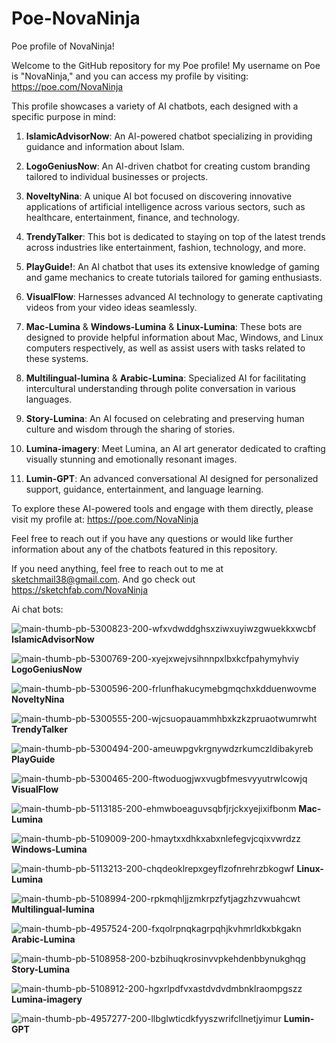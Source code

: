 # Poe-NovaNinja
Poe profile of NovaNinja!

Welcome to the GitHub repository for my Poe profile! My username on Poe is "NovaNinja," and you can access my profile by visiting: https://poe.com/NovaNinja

This profile showcases a variety of AI chatbots, each designed with a specific purpose in mind:

1. **IslamicAdvisorNow**: An AI-powered chatbot specializing in providing guidance and information about Islam.

2. **LogoGeniusNow**: An AI-driven chatbot for creating custom branding tailored to individual businesses or projects.

3. **NoveltyNina**: A unique AI bot focused on discovering innovative applications of artificial intelligence across various sectors, such as healthcare, entertainment, finance, and technology.

4. **TrendyTalker**: This bot is dedicated to staying on top of the latest trends across industries like entertainment, fashion, technology, and more.

5. **PlayGuide!**: An AI chatbot that uses its extensive knowledge of gaming and game mechanics to create tutorials tailored for gaming enthusiasts.

6. **VisualFlow**: Harnesses advanced AI technology to generate captivating videos from your video ideas seamlessly.

7. **Mac-Lumina** & **Windows-Lumina** & **Linux-Lumina**: These bots are designed to provide helpful information about Mac, Windows, and Linux computers respectively, as well as assist users with tasks related to these systems.

8. **Multilingual-lumina** & **Arabic-Lumina**: Specialized AI for facilitating intercultural understanding through polite conversation in various languages.

9. **Story-Lumina**: An AI focused on celebrating and preserving human culture and wisdom through the sharing of stories.

10. **Lumina-imagery**: Meet Lumina, an AI art generator dedicated to crafting visually stunning and emotionally resonant images.

11. **Lumin-GPT**: An advanced conversational AI designed for personalized support, guidance, entertainment, and language learning.

To explore these AI-powered tools and engage with them directly, please visit my profile at: https://poe.com/NovaNinja

Feel free to reach out if you have any questions or would like further information about any of the chatbots featured in this repository.

If you need anything, feel free to reach out to me at sketchmail38@gmail.com.
And go check out https://sketchfab.com/NovaNinja 

Ai chat bots:

![main-thumb-pb-5300823-200-wfxvdwddghsxziwxuyiwzgwuekkxwcbf](https://github.com/user-attachments/assets/a4c810d4-6bba-4371-a8e4-4b375932788e)  **IslamicAdvisorNow**

![main-thumb-pb-5300769-200-xyejxwejvsihnnpxlbxkcfpahymyhviy](https://github.com/user-attachments/assets/1ee3a76d-eb94-4964-94e6-1822cf76540f)  **LogoGeniusNow**

![main-thumb-pb-5300596-200-frlunfhakucymebgmqchxkdduenwovme](https://github.com/user-attachments/assets/15aa60d8-8be1-4f42-8614-badee1d8f8e4)   **NoveltyNina**

![main-thumb-pb-5300555-200-wjcsuopauammhbxkzkzpruaotwumrwht](https://github.com/user-attachments/assets/77f05e71-6077-4232-a33e-fb38708c033a)   **TrendyTalker**

![main-thumb-pb-5300494-200-ameuwpgvkrgnywdzrkumczldibakyreb](https://github.com/user-attachments/assets/89edf5e4-3144-45ba-8da8-c32a34ec1231)   **PlayGuide**

![main-thumb-pb-5300465-200-ftwoduogjwxvugbfmesvyyutrwlcowjq](https://github.com/user-attachments/assets/295fdcc9-be4c-45a7-b068-7a465ef0e848)   **VisualFlow**

![main-thumb-pb-5113185-200-ehmwboeaguvsqbfjrjckxyejixifbonm](https://github.com/user-attachments/assets/b76856ea-5c00-4fa2-94df-7e959ec063f3)   **Mac-Lumina**

![main-thumb-pb-5109009-200-hmaytxxdhkxabxnlefegvjcqixvwrdzz](https://github.com/user-attachments/assets/dc263afe-c6df-4096-89f0-a9ecde8b3678)   **Windows-Lumina**

![main-thumb-pb-5113213-200-chqdeoklrepxgeyflzofnrehrzbkogwf](https://github.com/user-attachments/assets/0c1d2bc5-8b6b-478e-91d3-be8670a05e92)   **Linux-Lumina**

![main-thumb-pb-5108994-200-rpkmqhljjzmkrpzfytjagzhzvwuahcwt](https://github.com/user-attachments/assets/51853b04-fbaf-471a-bcc2-11ab9ac2d142)   **Multilingual-lumina**

![main-thumb-pb-4957524-200-fxqolrpnqkagrpqhjkvhmrldkxbkgakn](https://github.com/user-attachments/assets/98d42727-6a39-4436-9e71-303ed8d468c9)   **Arabic-Lumina**

![main-thumb-pb-5108958-200-bzbihuqkrosinvvpkehdenbbynukghqg](https://github.com/user-attachments/assets/2061a68a-1bd1-4819-8054-c47610d97cb8)   **Story-Lumina**

![main-thumb-pb-5108912-200-hgxrlpdfvxastdvdvdmbnklraompgszz](https://github.com/user-attachments/assets/d573950c-e642-4e10-b58a-596b3645328c)   **Lumina-imagery**

![main-thumb-pb-4957277-200-llbglwticdkfyyszwrifcllnetjyimur](https://github.com/user-attachments/assets/e672d260-d7c9-4043-8241-db0783ca6729)   **Lumin-GPT**

